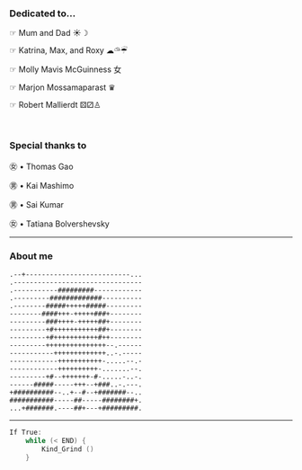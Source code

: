 ### Dedicated to...

☞ Mum and Dad ☀︎☽ 

☞ Katrina, Max, and Roxy ☁︎⛅︎☔︎

☞ Molly Mavis McGuinness ⼥

☞ Marjon Mossamaparast ♛

☞ Robert Mallierdt ⚄⚂♙


<br>


### Special thanks to

㊛ • Thomas Gao

㊚ • Kai Mashimo

㊚ • Sai Kumar

㊛ • Tatiana Bolvershevsky


---

### About me


```
.--+--------------------------...
.--------------------------------
.-----------#########------------
.---------#############----------
.--------#####+++++#####---------
--------####+++-+++++###+--------
---------###++++-+++++##+--------
---------+#+++++++++++##+--------
---------+#+++++++++++#++--------
---------+++++++++++++++--.------
-----------+++++++++++++..-.-----
------------+++++++++++-.....--.-
------------++++++++++-.......--.
---------+#--+++++++-#-.....-..-.
------#####-----+++--+###..-.---.
+##########--..+--#--+#######--..
###########-----##-----########+.
...+#######.----##+---+#########.
```


---


```cpp
If True: 
	while (< END) {
		Kind_Grind ()
	}
```
